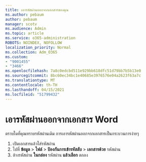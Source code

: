 ```yaml
---
title: เอารหัสผ่านออกจากเอกสารของคุณ
ms.author: pebaum
author: pebaum
manager: scotv
ms.audience: Admin
ms.topic: article
ms.service: o365-administration
ROBOTS: NOINDEX, NOFOLLOW
localization_priority: Normal
ms.collection: Adm_O365
ms.custom:
- "9001455"
- "3466"
ms.openlocfilehash: 7a8c0edcbd511e929bb618dfc51d79bb7b5b13e0
ms.sourcegitcommit: 8bc60ec34bc1e40685e3976576e04a2623f63a7c
ms.translationtype: MT
ms.contentlocale: th-TH
ms.lasthandoff: 04/15/2021
ms.locfileid: "51799432"
---
```

# <a name="remove-a-password-from-a-word-document"></a>เอารหัสผ่านออกจากเอกสาร Word

ตราบใดที่คุณทราบรหัสผ่านเดิม การเอารหัสผ่านออกจากเอกสารเป็นกระบวนการง่ายๆ

1. เปิดเอกสารแล้วใส่รหัสผ่าน
2. ไปที่ **ข้อมูล**  >  **ไฟล์**  >  **ป้องกันการเข้ารหัสลับ**  >  **เอกสารด้วย** รหัสผ่าน
3. ล้างรหัสผ่าน **ในกล่อง** รหัสผ่าน **แล้วเลือก** ตกลง